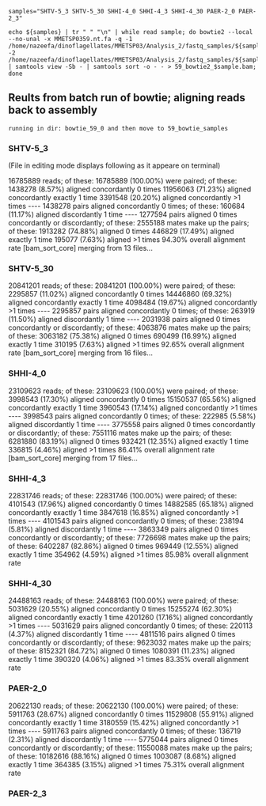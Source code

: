 ```
samples="SHTV-5_3 SHTV-5_30 SHHI-4_0 SHHI-4_3 SHHI-4_30 PAER-2_0 PAER-2_3"
```
```
echo ${samples} | tr " " "\n" | while read sample; do bowtie2 --local --no-unal -x MMETSP0359.nt.fa -q -1 /home/nazeefa/dinoflagellates/MMETSP03/Analysis_2/fastq_samples/${sample}_1.fastq.gz -2 /home/nazeefa/dinoflagellates/MMETSP03/Analysis_2/fastq_samples/${sample}_2.fastq.gz | samtools view -Sb - | samtools sort -o - - > 59_bowtie2_$sample.bam; done
```
## Reults from batch run of bowtie; aligning reads back to assembly

```
running in dir: bowtie_59_0 and then move to 59_bowtie_samples 
```
### SHTV-5_3 
(File in editing mode displays following as it appeare on terminal)

16785889 reads; of these:
16785889 (100.00%) were paired; of these:
    1438278 (8.57%) aligned concordantly 0 times
    11956063 (71.23%) aligned concordantly exactly 1 time
    3391548 (20.20%) aligned concordantly >1 times
    ----
    1438278 pairs aligned concordantly 0 times; of these:
      160684 (11.17%) aligned discordantly 1 time
    ----
    1277594 pairs aligned 0 times concordantly or discordantly; of these:
      2555188 mates make up the pairs; of these:
        1913282 (74.88%) aligned 0 times
        446829 (17.49%) aligned exactly 1 time
        195077 (7.63%) aligned >1 times
94.30% overall alignment rate
[bam_sort_core] merging from 13 files...

### SHTV-5_30 

20841201 reads; of these:
  20841201 (100.00%) were paired; of these:
    2295857 (11.02%) aligned concordantly 0 times
    14446860 (69.32%) aligned concordantly exactly 1 time
    4098484 (19.67%) aligned concordantly >1 times
    ----
    2295857 pairs aligned concordantly 0 times; of these:
      263919 (11.50%) aligned discordantly 1 time
    ----
    2031938 pairs aligned 0 times concordantly or discordantly; of these:
      4063876 mates make up the pairs; of these:
        3063182 (75.38%) aligned 0 times
        690499 (16.99%) aligned exactly 1 time
        310195 (7.63%) aligned >1 times
92.65% overall alignment rate
[bam_sort_core] merging from 16 files...

### SHHI-4_0 

23109623 reads; of these:
  23109623 (100.00%) were paired; of these:
    3998543 (17.30%) aligned concordantly 0 times
    15150537 (65.56%) aligned concordantly exactly 1 time
    3960543 (17.14%) aligned concordantly >1 times
    ----
    3998543 pairs aligned concordantly 0 times; of these:
      222985 (5.58%) aligned discordantly 1 time
    ----
    3775558 pairs aligned 0 times concordantly or discordantly; of these:
      7551116 mates make up the pairs; of these:
        6281880 (83.19%) aligned 0 times
        932421 (12.35%) aligned exactly 1 time
        336815 (4.46%) aligned >1 times
86.41% overall alignment rate
[bam_sort_core] merging from 17 files...

### SHHI-4_3 

22831746 reads; of these:
  22831746 (100.00%) were paired; of these:
    4101543 (17.96%) aligned concordantly 0 times
    14882585 (65.18%) aligned concordantly exactly 1 time
    3847618 (16.85%) aligned concordantly >1 times
    ----
    4101543 pairs aligned concordantly 0 times; of these:
      238194 (5.81%) aligned discordantly 1 time
    ----
    3863349 pairs aligned 0 times concordantly or discordantly; of these:
      7726698 mates make up the pairs; of these:
        6402287 (82.86%) aligned 0 times
        969449 (12.55%) aligned exactly 1 time
        354962 (4.59%) aligned >1 times
85.98% overall alignment rate

### SHHI-4_30 

24488163 reads; of these:
  24488163 (100.00%) were paired; of these:
    5031629 (20.55%) aligned concordantly 0 times
    15255274 (62.30%) aligned concordantly exactly 1 time
    4201260 (17.16%) aligned concordantly >1 times
    ----
    5031629 pairs aligned concordantly 0 times; of these:
      220113 (4.37%) aligned discordantly 1 time
    ----
    4811516 pairs aligned 0 times concordantly or discordantly; of these:
      9623032 mates make up the pairs; of these:
        8152321 (84.72%) aligned 0 times
        1080391 (11.23%) aligned exactly 1 time
        390320 (4.06%) aligned >1 times
83.35% overall alignment rate

### PAER-2_0 

20622130 reads; of these:
  20622130 (100.00%) were paired; of these:
    5911763 (28.67%) aligned concordantly 0 times
    11529808 (55.91%) aligned concordantly exactly 1 time
    3180559 (15.42%) aligned concordantly >1 times
    ----
    5911763 pairs aligned concordantly 0 times; of these:
      136719 (2.31%) aligned discordantly 1 time
    ----
    5775044 pairs aligned 0 times concordantly or discordantly; of these:
      11550088 mates make up the pairs; of these:
        10182616 (88.16%) aligned 0 times
        1003087 (8.68%) aligned exactly 1 time
        364385 (3.15%) aligned >1 times
75.31% overall alignment rate

### PAER-2_3


